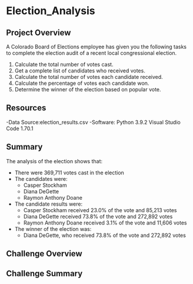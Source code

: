 # Election_Analysis

## Project Overview
A Colorado Board of Elections employee has given you the following tasks to complete the election audit of a recent local congressional election.

1. Calculate the total number of votes cast.
2. Get a complete list of candidates who received votes.
3. Calculate the total number of votes each candidate received.
4. Calculate the percentage of votes each candidate won.
5. Determine the winner of the election based on popular vote.

## Resources
-Data Source:election_results.csv
-Software: Python 3.9.2 Visual Studio Code 1.70.1

## Summary
The analysis of the election shows that:
- There were 369,711 votes cast in the election
- The candidates were:
    - Casper Stockham
    - Diana DeGette
    - Raymon Anthony Doane
- The candidate results were:
    - Casper Stockham received 23.0% of the vote and 85,213 votes
    - Diana DeGette received 73.8% of the vote and 272,892 votes
    - Raymon Anthony Doane received 3.1% of the vote and 11,606 votes
- The winner of the election was:
    - Diana DeGette, who received 73.8% of the vote and 272,892 votes


## Challenge Overview

## Challenge Summary
